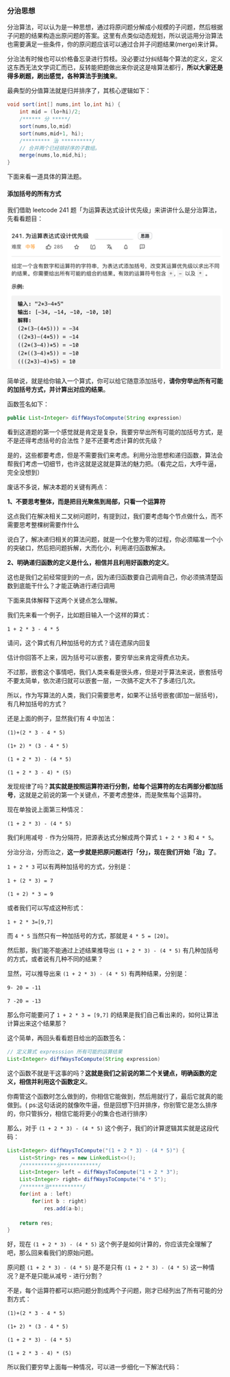 ### 分治思想

分治算法，可以认为是一种思想，通过将原问题分解成小规模的子问题，然后根据子问题的结果构造出原问题的答案。这里有点类似动态规划，所以说运用分治算法也需要满足一些条件，你的原问题应该可以通过合并子问题结果(merge)来计算。

分治法有时候也可以价格备忘录进行剪枝。没必要过分纠结每个算法的定义，定义这东西无法文学词汇而已，反转能把题做出来你说这是啥算法都行，**所以大家还是得多刷题，刷出感觉，各种算法手到擒来**。

最典型的分值算法就是归并排序了，其核心逻辑如下：

```java
void sort(int[] nums,int lo,int hi) {
    int mid = (lo+hi)/2;
    /****** 分 *****/
    sort(nums,lo,mid)
    sort(nums,mid+1, hi);
    /********* 治 **********/
    // 合并两个已经排好序的子数组。
    merge(nums,lo,mid,hi);
}
```
下面来看一道具体的算法题。

#### 添加括号的所有方式

我们借助 leetcode  241 题「为运算表达式设计优先级」来讲讲什么是分治算法，先看看题目：

![分值算法题目](../dynamic_programming/imgs/divide_merge_title.png)

简单说，就是给你输入一个算式，你可以给它随意添加括号，**请你穷举出所有可能的加括号方式，并计算出对应的结果**。

函数签名如下：

```java
public List<Integer> diffWaysToCompute(String expression) 
```

看到这道题的第一个感觉就是肯定是复杂，我要穷举出所有可能的加括号方式，是不是还得考虑括号的合法性？是不还要考虑计算的优先级？

是的，这些都要考虑，但是不需要我们来考虑。利用分治思想和递归函数，算法会帮我们考虑一切细节，也许这就是这就是算法的魅力把。（看完之后，大呼牛逼，完全没想到）

废话不多说，解决本题的关键有两点：

**1、不要思考整体，而是把目光聚焦到局部，只看一个运算符**

这点我们在解决相关二叉树问题时，有提到过，我们要考虑每个节点做什么，而不需要思考整棵树需要作什么

说白了，解决递归相关的算法问题，就是一个化整为零的过程，你必须瞄准一个小的突破口，然后把问题拆解，大而化小，利用递归函数解决。

**2、明确递归函数的定义是什么，相信并且利用好函数的定义**。

这也是我们之前经常提到的一点，因为递归函数要自己调用自己，你必须搞清楚函数到底能干什么？才能正确进行递归调用

下面来具体解释下这两个关键点怎么理解。

我们先来看一个例子，比如题目输入一个这样的算式：

`1 + 2 * 3 - 4 * 5`

请问，这个算式有几种加括号的方式？请在遗尿内回复

估计你回答不上来，因为括号可以嵌套，要穷举出来肯定得费点功夫。

不过那，嵌套这个事情吧，我们人类来看是很头疼，但是对于算法来说，嵌套括号不要太简单，依次递归就可以嵌套一层，一次搞不定大不了多递归几次。

所以，作为写算法的人类，我们只需要思考，如果不让括号嵌套(即加一层括号)，有几种加括号的方式？

还是上面的例子，显然我们有 4 中加法：

`(1)+(2 * 3 - 4 * 5)`

`(1+ 2) * (3 - 4 * 5)`

`(1 + 2 * 3) - (4 * 5)`

`(1 + 2 * 3 - 4) * (5)`

发现规律了吗？**其实就是按照运算符进行分割，给每个运算符的左右两部分都加括号**，这就是之前说的第一个关键点，不要考虑整体，而是聚焦每个运算符。

现在单独说上面第三种情况：

`(1 + 2 * 3) - (4 * 5)`

我们利用减号 `-` 作为分隔符，把源表达式分解成两个算式 `1 + 2 * 3` 和 `4 * 5`。

分治分治，分而治之，**这一步就是把原问题进行「分」，现在我们开始「治」了**。

`1 + 2 * 3` 可以有两种加括号的方式，分别是：

`1 + (2 * 3) = 7`

`(1 + 2) * 3 = 9`

或者我们可以写成这种形式：

`1 + 2 * 3=[9,7]`

而 `4 * 5` 当然只有一种加括号的方式，那就是 `4 * 5 = [20]`。

然后那，我们能不能通过上述结果推导出 `(1 + 2 * 3) - (4 * 5)` 有几种加括号的方式，或者说有几种不同的结果？

显然，可以推导出来 `(1 + 2 * 3) - (4 * 5)` 有两种结果，分别是：

`9- 20 = -11`

`7 -20 = -13`

那么你可能要问了 `1 + 2 * 3 = [9,7]` 的结果是我们自己看出来的，如何让算法计算出来这个结果那？

这个简单，再回头看看题目给出的函数签名：

```java
// 定义算式 expresssion 所有可能的运算结果
List<Integer> diffWaysToCompute(String expression) 
```

这个函数不就是干这事的吗？**这就是我们之前说的第二个关键点，明确函数的定义，相信并利用这个函数定义**。

你甭管这个函数时怎么做到的，你相信它能做到，然后用就行了，最后它就真的能做到。( ps:这句话说的就像吹牛逼，但是回想下归并排序，你别管它是怎么排序的，你只管拆分，相信它能将更小的集合也进行排序）

那么，对于 `(1 + 2 * 3) - (4 * 5)` 这个例子，我们的计算逻辑其实就是这段代码：

```java
List<Integer> diffWaysToCompute("(1 + 2 * 3) - (4 * 5)") {
    List<String> res = new LinkedList<>();
    /***********分************/
    List<Integer> left = diffWaysToCompute("1 + 2 * 3");
    List<Integer> right= diffWaysToCompute("4 * 5");
    /*******治***********/
    for(int a : left)
        for(int b : right) 
            res.add(a-b);
    
    return res;
}
```

好，现在 `(1 + 2 * 3) - (4 * 5)` 这个例子是如何计算的，你应该完全理解了吧，那么回来看我们的原始问题。

原问题 `(1 + 2 * 3) - (4 * 5)` 是不是只有 `(1 + 2 * 3) - (4 * 5)` 这一种情况？是不是只能从减号 - 进行分割？

不是，每个运算符都可以把问题分割成两个子问题，刚才已经列出了所有可能的分割方式：

`(1)+(2 * 3 - 4 * 5)`

`(1+ 2) * (3 - 4 * 5)`

`(1 + 2 * 3) - (4 * 5)`

`(1 + 2 * 3 - 4) * (5)`

所以我们要穷举上面每一种情况，可以进一步细化一下解法代码：

